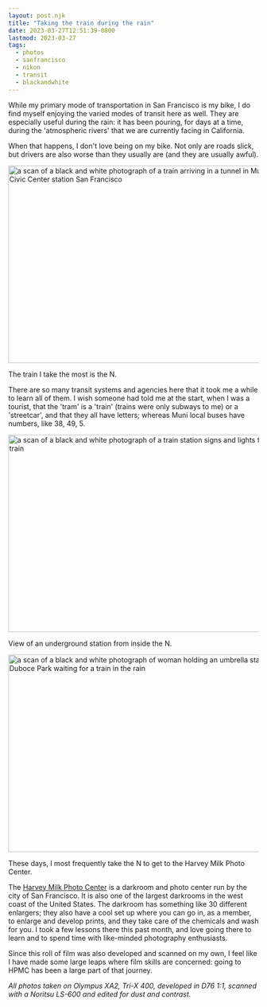 ```yaml
---
layout: post.njk
title: "Taking the train during the rain"
date: 2023-03-27T12:51:39-0800
lastmod: 2023-03-27
tags:
  - photos
  - sanfrancisco
  - nikon
  - transit
  - blackandwhite
---
```

While my primary mode of transportation in San Francisco is my bike, I do find myself enjoying the varied modes of transit here as well. They are especially useful during the rain: it has been pouring, for days at a time, during the 'atmospheric rivers' that we are currently facing in California.

When that happens, I don't love being on my bike. Not only are roads slick, but drivers are also worse than they usually are (and they are usually awful). 

<img src="/img/8576b85065.jpg" width="600" height="397" alt="a scan of a black and white photograph of a train arriving in a tunnel in Muni Metro Civic Center station San Francisco" />

The train I take the most is the N.

There are so many transit systems and agencies here that it took me a while to learn all of them. I wish someone had told me at the start, when I was a tourist, that the 'tram' is a 'train' (trains were only subways to me) or a 'streetcar', and that they all have letters; whereas Muni local buses have numbers, like 38, 49, 5. 

<img src="/img/c6d4133fc2.jpg" width="600" height="397" alt="a scan of a black and white photograph of a train station signs and lights from inside a train" />

View of an underground station from inside the N.

<img src="/img/82c7e628fc.jpg" width="600" height="397" alt="a scan of a black and white photograph of woman holding an umbrella standing at Duboce Park waiting for a train in the rain" />

These days, I most frequently take the N to get to the Harvey Milk Photo Center.

The [Harvey Milk Photo Center](https://www.harveymilkphotocenter.org) is a darkroom and photo center run by the city of San Francisco. It is also one of the largest darkrooms in the west coast of the United States. The darkroom has something like 30 different enlargers; they also have a cool set up where you can go in, as a member, to enlarge and develop prints, and they take care of the chemicals and wash for you. I took a few lessons there this past month, and love going there to learn and to spend time with like-minded photography enthusiasts.

Since this roll of film was also developed and scanned on my own, I feel like I have made some large leaps where film skills are concerned: going to HPMC has been a large part of that journey.

_All photos taken on Olympus XA2, Tri-X 400, developed in D76 1:1, scanned with a Noritsu LS-600 and edited for dust and contrast._
